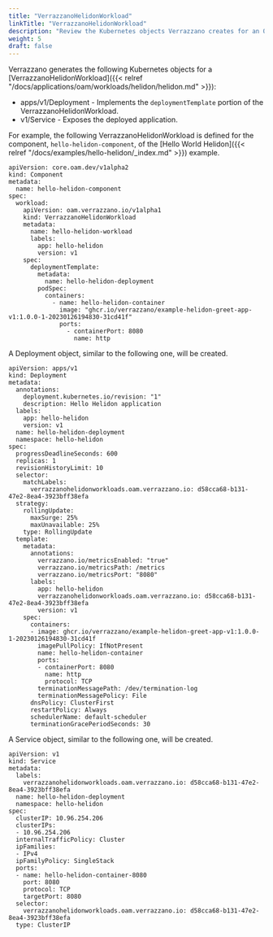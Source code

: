 ```yaml
---
title: "VerrazzanoHelidonWorkload"
linkTitle: "VerrazzanoHelidonWorkload"
description: "Review the Kubernetes objects Verrazzano creates for an OAM VerrazzanoHelidonWorkload"
weight: 5
draft: false
---
```


Verrazzano generates the following Kubernetes objects for a [VerrazzanoHelidonWorkload]({{< relref "/docs/applications/oam/workloads/helidon/helidon.md" >}}):
* apps/v1/Deployment - Implements the `deploymentTemplate` portion of the VerrazzanoHelidonWorkload.
* v1/Service - Exposes the deployed application.

For example, the following VerrazzanoHelidonWorkload is defined for the component, `hello-helidon-component`, of the [Hello World Helidon]({{< relref "/docs/examples/hello-helidon/_index.md" >}}) example.
```
apiVersion: core.oam.dev/v1alpha2
kind: Component
metadata:
  name: hello-helidon-component
spec:
  workload:
    apiVersion: oam.verrazzano.io/v1alpha1
    kind: VerrazzanoHelidonWorkload
    metadata:
      name: hello-helidon-workload
      labels:
        app: hello-helidon
        version: v1
    spec:
      deploymentTemplate:
        metadata:
          name: hello-helidon-deployment
        podSpec:
          containers:
            - name: hello-helidon-container
              image: "ghcr.io/verrazzano/example-helidon-greet-app-v1:1.0.0-1-20230126194830-31cd41f"
              ports:
                - containerPort: 8080
                  name: http
```

A Deployment object, similar to the following one, will be created.
```
apiVersion: apps/v1
kind: Deployment
metadata:
  annotations:
    deployment.kubernetes.io/revision: "1"
    description: Hello Helidon application
  labels:
    app: hello-helidon
    version: v1
  name: hello-helidon-deployment
  namespace: hello-helidon
spec:
  progressDeadlineSeconds: 600
  replicas: 1
  revisionHistoryLimit: 10
  selector:
    matchLabels:
      verrazzanohelidonworkloads.oam.verrazzano.io: d58cca68-b131-47e2-8ea4-3923bff38efa
  strategy:
    rollingUpdate:
      maxSurge: 25%
      maxUnavailable: 25%
    type: RollingUpdate
  template:
    metadata:
      annotations:
        verrazzano.io/metricsEnabled: "true"
        verrazzano.io/metricsPath: /metrics
        verrazzano.io/metricsPort: "8080"
      labels:
        app: hello-helidon
        verrazzanohelidonworkloads.oam.verrazzano.io: d58cca68-b131-47e2-8ea4-3923bff38efa
        version: v1
    spec:
      containers:
      - image: ghcr.io/verrazzano/example-helidon-greet-app-v1:1.0.0-1-20230126194830-31cd41f
        imagePullPolicy: IfNotPresent
        name: hello-helidon-container
        ports:
        - containerPort: 8080
          name: http
          protocol: TCP
        terminationMessagePath: /dev/termination-log
        terminationMessagePolicy: File
      dnsPolicy: ClusterFirst
      restartPolicy: Always
      schedulerName: default-scheduler
      terminationGracePeriodSeconds: 30
```

A Service object, similar to the following one, will be created.
```
apiVersion: v1
kind: Service
metadata:
  labels:
    verrazzanohelidonworkloads.oam.verrazzano.io: d58cca68-b131-47e2-8ea4-3923bff38efa
  name: hello-helidon-deployment
  namespace: hello-helidon
spec:
  clusterIP: 10.96.254.206
  clusterIPs:
  - 10.96.254.206
  internalTrafficPolicy: Cluster
  ipFamilies:
  - IPv4
  ipFamilyPolicy: SingleStack
  ports:
  - name: hello-helidon-container-8080
    port: 8080
    protocol: TCP
    targetPort: 8080
  selector:
    verrazzanohelidonworkloads.oam.verrazzano.io: d58cca68-b131-47e2-8ea4-3923bff38efa
  type: ClusterIP
```
